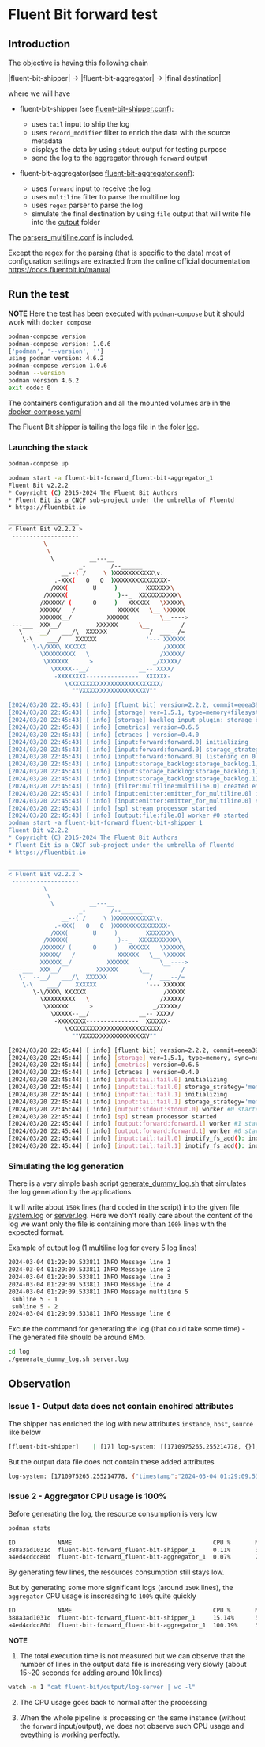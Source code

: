 # Fluent Bit forward test

## Introduction 
The objective is having this following chain 

|fluent-bit-shipper| -> |fluent-bit-aggregator| -> |final destination| 

where we will have 
* fluent-bit-shipper (see [fluent-bit-shipper.conf](./fluent-bit/fluent-bit-shipper.conf)):
    * uses `tail` input to ship the log 
    * uses `record_modifier` filter to enrich the data with the source metadata
    * displays the data by using `stdout` output for testing purpose
    * send the log to the aggregator through `forward` output

* fluent-bit-aggregator(see [fluent-bit-aggregator.conf](./fluent-bit/fluent-bit-aggregator.conf)):
    * uses `forward` input to receive the log 
    * uses `multiline` filter to parse the multiline log
    * uses `regex` parser to parse the log
    * simulate the final destination by using `file` output that will write file into the [output](./fluent-bit/output/) folder

The [parsers_multiline.conf](./fluent-bit/parsers_multiline.conf) is included. 

Except the regex for the parsing (that is specific to the data) most of configuration settings are extracted from the online official documentation https://docs.fluentbit.io/manual

## Run the test
**NOTE** Here the test has been executed with `podman-compose` but it should work with `docker compose`

```bash
podman-compose version 
podman-compose version: 1.0.6
['podman', '--version', '']
using podman version: 4.6.2
podman-compose version 1.0.6
podman --version 
podman version 4.6.2
exit code: 0
```

The containers configuration and all the mounted volumes are in the [docker-compose.yaml](./docker-compose.yaml)

The Fluent Bit shipper is tailing the logs file in the foler [log](./log/). 

### Launching the stack 
```bash
podman-compose up

podman start -a fluent-bit-forward_fluent-bit-aggregator_1
Fluent Bit v2.2.2
* Copyright (C) 2015-2024 The Fluent Bit Authors
* Fluent Bit is a CNCF sub-project under the umbrella of Fluentd
* https://fluentbit.io

____________________
< Fluent Bit v2.2.2 >
 -------------------
          \
           \
            \          __---__
                    _-       /--______
               __--( /     \ )XXXXXXXXXXX\v.
             .-XXX(   O   O  )XXXXXXXXXXXXXXX-
            /XXX(       U     )        XXXXXXX\
          /XXXXX(              )--_  XXXXXXXXXXX\
         /XXXXX/ (      O     )   XXXXXX   \XXXXX\
         XXXXX/   /            XXXXXX   \__ \XXXXX
         XXXXXX__/          XXXXXX         \__---->
 ---___  XXX__/          XXXXXX      \__         /
   \-  --__/   ___/\  XXXXXX            /  ___--/=
    \-\    ___/    XXXXXX              '--- XXXXXX
       \-\/XXX\ XXXXXX                      /XXXXX
         \XXXXXXXXX   \                    /XXXXX/
          \XXXXXX      >                 _/XXXXX/
            \XXXXX--__/              __-- XXXX/
             -XXXXXXXX---------------  XXXXXX-
                \XXXXXXXXXXXXXXXXXXXXXXXXXX/
                  ""VXXXXXXXXXXXXXXXXXXV""

[2024/03/20 22:45:43] [ info] [fluent bit] version=2.2.2, commit=eeea396e88, pid=1
[2024/03/20 22:45:43] [ info] [storage] ver=1.5.1, type=memory+filesystem, sync=normal, checksum=off, max_chunks_up=128
[2024/03/20 22:45:43] [ info] [storage] backlog input plugin: storage_backlog.1
[2024/03/20 22:45:43] [ info] [cmetrics] version=0.6.6
[2024/03/20 22:45:43] [ info] [ctraces ] version=0.4.0
[2024/03/20 22:45:43] [ info] [input:forward:forward.0] initializing
[2024/03/20 22:45:43] [ info] [input:forward:forward.0] storage_strategy='memory' (memory only)
[2024/03/20 22:45:43] [ info] [input:forward:forward.0] listening on 0.0.0.0:24284
[2024/03/20 22:45:43] [ info] [input:storage_backlog:storage_backlog.1] initializing
[2024/03/20 22:45:43] [ info] [input:storage_backlog:storage_backlog.1] storage_strategy='memory' (memory only)
[2024/03/20 22:45:43] [ info] [input:storage_backlog:storage_backlog.1] queue memory limit: 95.4M
[2024/03/20 22:45:43] [ info] [filter:multiline:multiline.0] created emitter: emitter_for_multiline.0
[2024/03/20 22:45:43] [ info] [input:emitter:emitter_for_multiline.0] initializing
[2024/03/20 22:45:43] [ info] [input:emitter:emitter_for_multiline.0] storage_strategy='filesystem' (memory + filesystem)
[2024/03/20 22:45:43] [ info] [sp] stream processor started
[2024/03/20 22:45:43] [ info] [output:file:file.0] worker #0 started
podman start -a fluent-bit-forward_fluent-bit-shipper_1
Fluent Bit v2.2.2
* Copyright (C) 2015-2024 The Fluent Bit Authors
* Fluent Bit is a CNCF sub-project under the umbrella of Fluentd
* https://fluentbit.io

____________________
< Fluent Bit v2.2.2 >
 -------------------
          \
           \
            \          __---__
                    _-       /--______
               __--( /     \ )XXXXXXXXXXX\v.
             .-XXX(   O   O  )XXXXXXXXXXXXXXX-
            /XXX(       U     )        XXXXXXX\
          /XXXXX(              )--_  XXXXXXXXXXX\
         /XXXXX/ (      O     )   XXXXXX   \XXXXX\
         XXXXX/   /            XXXXXX   \__ \XXXXX
         XXXXXX__/          XXXXXX         \__---->
 ---___  XXX__/          XXXXXX      \__         /
   \-  --__/   ___/\  XXXXXX            /  ___--/=
    \-\    ___/    XXXXXX              '--- XXXXXX
       \-\/XXX\ XXXXXX                      /XXXXX
         \XXXXXXXXX   \                    /XXXXX/
          \XXXXXX      >                 _/XXXXX/
            \XXXXX--__/              __-- XXXX/
             -XXXXXXXX---------------  XXXXXX-
                \XXXXXXXXXXXXXXXXXXXXXXXXXX/
                  ""VXXXXXXXXXXXXXXXXXXV""

[2024/03/20 22:45:44] [ info] [fluent bit] version=2.2.2, commit=eeea396e88, pid=1
[2024/03/20 22:45:44] [ info] [storage] ver=1.5.1, type=memory, sync=normal, checksum=off, max_chunks_up=128
[2024/03/20 22:45:44] [ info] [cmetrics] version=0.6.6
[2024/03/20 22:45:44] [ info] [ctraces ] version=0.4.0
[2024/03/20 22:45:44] [ info] [input:tail:tail.0] initializing
[2024/03/20 22:45:44] [ info] [input:tail:tail.0] storage_strategy='memory' (memory only)
[2024/03/20 22:45:44] [ info] [input:tail:tail.1] initializing
[2024/03/20 22:45:44] [ info] [input:tail:tail.1] storage_strategy='memory' (memory only)
[2024/03/20 22:45:44] [ info] [output:stdout:stdout.0] worker #0 started
[2024/03/20 22:45:44] [ info] [sp] stream processor started
[2024/03/20 22:45:44] [ info] [output:forward:forward.1] worker #1 started
[2024/03/20 22:45:44] [ info] [output:forward:forward.1] worker #0 started
[2024/03/20 22:45:44] [ info] [input:tail:tail.0] inotify_fs_add(): inode=2622158 watch_fd=1 name=/data/server.log
[2024/03/20 22:45:44] [ info] [input:tail:tail.1] inotify_fs_add(): inode=2622152 watch_fd=1 name=/data/system.log

```

### Simulating the log generation
There is a very simple bash script [generate_dummy_log.sh](./log/generate_dummy_log.sh) that simulates the log generation by the applications. 

It will write about `150k` lines (hard coded in the script) into the given file [system.log](./log/system.log) or [server.log](./log/server.log). Here we don't really care about the content of the log we want only the file is containing more than `100k` lines with the expected format. 

Example of output log (1 multiline log for every 5 log lines)
```bash
2024-03-04 01:29:09.533811 INFO Message line 1
2024-03-04 01:29:09.533811 INFO Message line 2
2024-03-04 01:29:09.533811 INFO Message line 3
2024-03-04 01:29:09.533811 INFO Message line 4
2024-03-04 01:29:09.533811 INFO Message multiline 5
 subline 5 - 1 
 subline 5 - 2
2024-03-04 01:29:09.533811 INFO Message line 6
```

Excute the command for generating the log (that could take some time) - The generated file should be around 8Mb.

```bash
cd log 
./generate_dummy_log.sh server.log
```

## Observation 

### Issue 1 - Output data does not contain enchired attributes
The shipper has enriched the log with new attributes `instance`, `host`, `source` like below 

```bash
[fluent-bit-shipper]    | [17] log-system: [[1710975265.255214778, {}], {"log"=>"2024-03-04 01:29:09.533811 INFO Message line 14", "host"=>"my-host", "instance"=>"126", "source"=>"system"}]
```

But the output data file does not contain these added attributes 
```bash
log-system: [1710975265.255214778, {"timestamp":"2024-03-04 01:29:09.533811","level":"INFO","log":"Message line 14"}]
```

### Issue 2 - Aggregator CPU usage is 100%
Before generating the log, the resource consumption is very low 

```bash
podman stats

ID            NAME                                        CPU %       MEM USAGE / LIMIT  MEM %       NET IO             BLOCK IO           PIDS        CPU TIME    AVG CPU %
388a3ad1031c  fluent-bit-forward_fluent-bit-shipper_1     0.11%       3.416MB / 16.49GB  0.02%       3.02kB / 3.831kB   0B / 0B            6           1.130557s   0.13%
a4ed4cdcc80d  fluent-bit-forward_fluent-bit-aggregator_1  0.07%       2.859MB / 16.49GB  0.02%       5.825kB / 1.318kB  6.627MB / 4.096kB  4           805.454ms   0.09%
```

By generating few lines, the resources consumption still stays low. 

But by generating some more significant logs (around `150k` lines), the `aggregator` CPU usage is inscreasing to  `100%` quite quickly

```bash
ID            NAME                                        CPU %       MEM USAGE / LIMIT  MEM %       NET IO             BLOCK IO           PIDS        CPU TIME    AVG CPU %
388a3ad1031c  fluent-bit-forward_fluent-bit-shipper_1     15.14%      5.96MB / 16.49GB   0.04%       12.64kB / 3.748MB  0B / 0B            6           2.48267s    0.24%
a4ed4cdcc80d  fluent-bit-forward_fluent-bit-aggregator_1  100.19%     5.997MB / 16.49GB  0.04%       3.749MB / 10.31kB  6.627MB / 1.978MB  4           7.403018s   0.71%
```

**NOTE** 
1. The total execution time is not measured but we can observe that the number of lines in the output data file is increasing very slowly (about 15~20 seconds for adding around 10k lines)
```bash
watch -n 1 "cat fluent-bit/output/log-server | wc -l"
```

2. The CPU usage goes back to normal after the processing

3. When the whole pipeline is processing on the same instance (without the `forward` input/output), we does not observe such CPU usage and eveything is working perfectly. 
